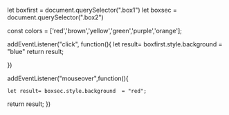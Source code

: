 let boxfirst =  document.querySelector(".box1")
let boxsec =  document.querySelector(".box2")


const colors = ['red','brown','yellow','green','purple','orange'];


addEventListener("click", function(){
    let result= boxfirst.style.background  = "blue"
    return result;
   
})





addEventListener("mouseover",function(){

    let result= boxsec.style.background  = "red";
return result;
})


